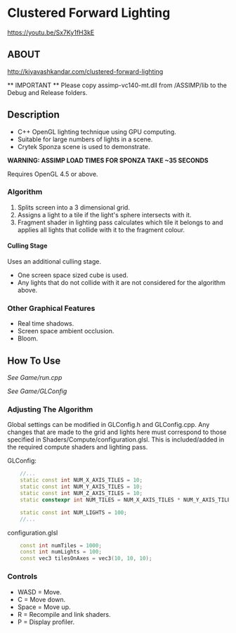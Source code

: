 # Clustered Forward Lighting

https://youtu.be/Sx7Ky1fH3kE

## ABOUT
http://kiyavashkandar.com/clustered-forward-lighting

** IMPORTANT ** 
Please copy assimp-vc140-mt.dll from /ASSIMP/lib to the Debug and Release folders.

## Description
* C++ OpenGL lighting technique using GPU computing.
* Suitable for large numbers of lights in a scene.
* Crytek Sponza scene is used to demonstrate.

**WARNING: ASSIMP LOAD TIMES FOR SPONZA TAKE ~35 SECONDS**

Requires OpenGL 4.5 or above.

### Algorithm
1. Splits screen into a 3 dimensional grid.
2. Assigns a light to a tile if the light's sphere intersects with it.
3. Fragment shader in lighting pass calculates which tile it belongs to and applies all lights that collide with it to the fragment colour.

#### Culling Stage
Uses an additional culling stage.

* One screen space sized cube is used.
* Any lights that do not collide with it are not considered for the algorithm above.


### Other Graphical Features
* Real time shadows.
* Screen space ambient occlusion.
* Bloom.



## How To Use
*See Game/run.cpp*

*See Game/GLConfig*

### Adjusting The Algorithm
Global settings can be modified in GLConfig.h and GLConfig.cpp.
Any changes that are made to the grid and lights here must correspond to those specified in Shaders/Compute/configuration.glsl.
This is included/added in the required compute shaders and lighting pass.

GLConfig:
```cpp
	//...
	static const int NUM_X_AXIS_TILES = 10;
	static const int NUM_Y_AXIS_TILES = 10;
	static const int NUM_Z_AXIS_TILES = 10;
	static constexpr int NUM_TILES = NUM_X_AXIS_TILES * NUM_Y_AXIS_TILES * NUM_Z_AXIS_TILES;

	static const int NUM_LIGHTS = 100;
	//...
```

configuration.glsl
```cpp
	const int numTiles = 1000;
	const int numLights = 100;
	const vec3 tilesOnAxes = vec3(10, 10, 10);
```

### Controls

* WASD = Move.
* C = Move down.
* Space = Move up.
* R = Recompile and link shaders.
* P = Display profiler.
